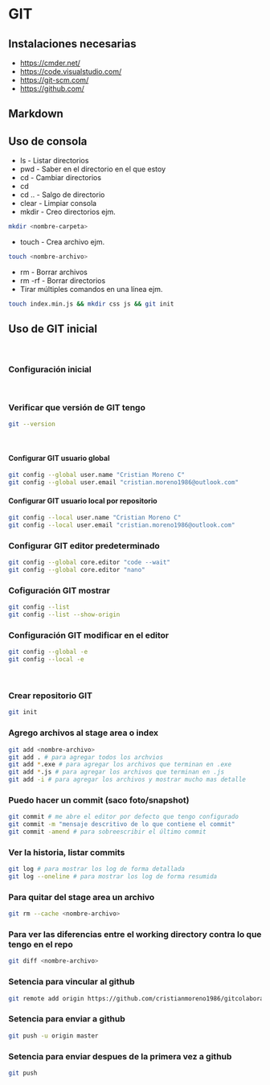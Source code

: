 # GIT

## Instalaciones necesarias

* https://cmder.net/
* https://code.visualstudio.com/
* https://git-scm.com/
* https://github.com/

## Markdown

## Uso de consola

* ls - Listar directorios
* pwd - Saber en el directorio en el que estoy
* cd - Cambiar directorios
* cd <directorio>
* cd .. - Salgo de directorio
* clear - Limpiar consola
* mkdir - Creo directorios ejm.
```sh
mkdir <nombre-carpeta>
```
* touch - Crea archivo ejm.
```sh
touch <nombre-archivo>
```
* rm - Borrar archivos
* rm -rf - Borrar directorios
* Tirar múltiples comandos en una línea ejm.
```sh
touch index.min.js && mkdir css js && git init
```

## Uso de GIT inicial

<br>

### Configuración inicial

<br>

### Verificar que versión de GIT tengo
```sh
git --version
```

<br>

#### Configurar GIT usuario global
```sh
git config --global user.name "Cristian Moreno C"
git config --global user.email "cristian.moreno1986@outlook.com"
```

#### Configurar GIT usuario local por repositorio
```sh
git config --local user.name "Cristian Moreno C"
git config --local user.email "cristian.moreno1986@outlook.com"
```

### Configurar GIT editor predeterminado
```sh
git config --global core.editor "code --wait"
git config --global core.editor "nano"
```

### Cofiguración GIT mostrar
```sh
git config --list
git config --list --show-origin
```

### Configuración GIT modificar en el editor
```sh
git config --global -e
git config --local -e
```

<br>

### Crear repositorio GIT
```sh
git init
```

### Agrego archivos al stage area o index
```sh
git add <nombre-archivo>
git add . # para agregar todos los archvios
git add *.exe # para agregar los archivos que terminan en .exe
git add *.js # para agregar los archivos que terminan en .js
git add -i # para agregar los archivos y mostrar mucho mas detalle
```

### Puedo hacer un commit (saco foto/snapshot)
```sh
git commit # me abre el editor por defecto que tengo configurado
git commit -m "mensaje descritivo de lo que contiene el commit"
git commit -amend # para sobreescribir el último commit
```

### Ver la historia, listar commits
```sh
git log # para mostrar los log de forma detallada
git log --oneline # para mostrar los log de forma resumida
```

### Para quitar del stage area un archivo 
```sh
git rm --cache <nombre-archivo>
```

### Para ver las diferencias entre el working directory contra lo que tengo en el repo
```sh
git diff <nombre-archivo>
```

### Setencia para vincular al github
```sh
git remote add origin https://github.com/cristianmoreno1986/gitcolaborativo.git
```

### Setencia para enviar a github
```sh
git push -u origin master
```

### Setencia para enviar despues de la primera vez a github
```sh
git push
```












